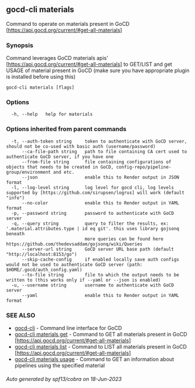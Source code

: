 ## gocd-cli materials

Command to operate on materials present in GoCD [https://api.gocd.org/current/#get-all-materials]

### Synopsis

Command leverages GoCD materials apis' [https://api.gocd.org/current/#get-all-materials] to 
GET/LIST and get USAGE of material present in GoCD (make sure you have appropriate plugin is installed before using this)

```
gocd-cli materials [flags]
```

### Options

```
  -h, --help   help for materials
```

### Options inherited from parent commands

```
  -t, --auth-token string     token to authenticate with GoCD server, should not be co-used with basic auth (username/password)
      --ca-file-path string   path to file containing CA cert used to authenticate GoCD server, if you have one
      --from-file string      file containing configurations of objects that needs to be created in GoCD, config-repo/pipeline-group/environment and etc.
      --json                  enable this to Render output in JSON format
  -l, --log-level string      log level for gocd cli, log levels supported by [https://github.com/sirupsen/logrus] will work (default "info")
      --no-color              enable this to Render output in YAML format
  -p, --password string       password to authenticate with GoCD server
  -q, --query string          query to filter the results, ex: '.material.attributes.type | id eq git'. this uses library gojsonq beneath
                              more queries can be found here https://github.com/thedevsaddam/gojsonq/wiki/Queries
      --server-url string     GoCD server URL base path (default "http://localhost:8153/go")
      --skip-cache-config     if enabled locally save auth configs would not be used to authenticate GoCD server (path: $HOME/.gocd/auth_config.yaml)
      --to-file string        file to which the output needs to be written to (this works only if --yaml or --json is enabled)
  -u, --username string       username to authenticate with GoCD server
      --yaml                  enable this to Render output in YAML format
```

### SEE ALSO

* [gocd-cli](gocd-cli.md)	 - Command line interface for GoCD
* [gocd-cli materials get](gocd-cli_materials_get.md)	 - Command to GET all materials present in GoCD [https://api.gocd.org/current/#get-all-materials]
* [gocd-cli materials list](gocd-cli_materials_list.md)	 - Command to LIST all materials present in GoCD [https://api.gocd.org/current/#get-all-materials]
* [gocd-cli materials usage](gocd-cli_materials_usage.md)	 - Command to GET an information about pipelines using the specified material

###### Auto generated by spf13/cobra on 18-Jun-2023
